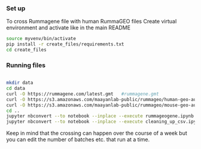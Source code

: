 

### Set up
To cross Rummagene file with human RummaGEO files 
Create virtual environment and activate like in the main README
```bash
source myvenv/bin/activate
pip install -r create_files/requirements.txt
cd create_files
```

### Running files
```bash

mkdir data
cd data
curl -O https://rummagene.com/latest.gmt   #rummagene.gmt
curl -O https://s3.amazonaws.com/maayanlab-public/rummageo/human-geo-auto.gmt.gz
curl -O https://s3.amazonaws.com/maayanlab-public/rummageo/mouse-geo-auto.gmt.gz
cd ..
jupyter nbconvert --to notebook --inplace --execute rummageogene.ipynb #to create rummagenexrummageo.csv.gz
jupyter nbconvert --to notebook --inplace --execute cleaning_up_csv.ipynb # to remove cases where the rummagene and rummageo share pmids
```
Keep in mind that the crossing can happen over the course of a week but you can edit the number of batches etc. that run at a time.
